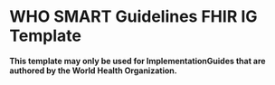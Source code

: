 # WHO SMART Guidelines FHIR IG Template

**This template may only be used for ImplementationGuides that are authored by the World Health Organization.**

